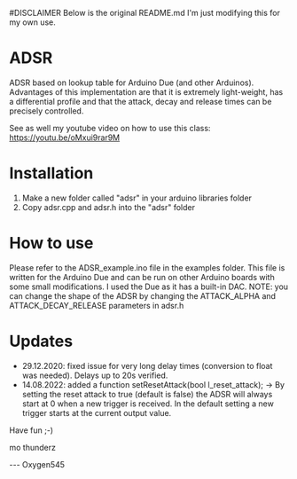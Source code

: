 #DISCLAIMER
Below is the original README.md
I'm just modifying this for my own use.

# ADSR
ADSR based on lookup table for Arduino Due (and other Arduinos). Advantages of this implementation are that it is extremely light-weight, has a differential profile and that the attack, decay and release times can be precisely controlled.

See as well my youtube video on how to use this class:
https://youtu.be/oMxui9rar9M

# Installation
1) Make a new folder called "adsr" in your arduino libraries folder
2) Copy adsr.cpp and adsr.h into the "adsr" folder

# How to use
Please refer to the ADSR_example.ino file in the examples folder. This file is written for the Arduino Due and can be run on other Arduino boards with some small modifications. I used the Due as it has a built-in DAC.
NOTE: you can change the shape of the ADSR by changing the ATTACK_ALPHA and ATTACK_DECAY_RELEASE parameters in adsr.h

# Updates
* 29.12.2020: fixed issue for very long delay times (conversion to float was needed). Delays up to 20s verified.
* 14.08.2022: added a function setResetAttack(bool l_reset_attack); -> By setting the reset attack to true (default is false) the ADSR will always start at 0 when a new trigger is received. In the default setting a new trigger starts at the current output value.


Have fun ;-)

mo thunderz

--- Oxygen545
